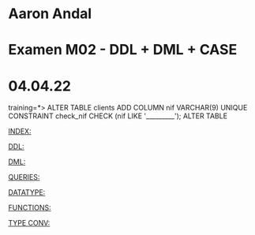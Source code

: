 # Aaron Andal 
# Examen M02 - DDL + DML + CASE
# 04.04.22

training=*> ALTER TABLE clients ADD COLUMN nif VARCHAR(9) UNIQUE CONSTRAINT check_nif CHECK (nif LIKE '_________');
ALTER TABLE

[INDEX:](file:///usr/share/doc/postgresql-doc-13/html/index.html)

[DDL:](file:///usr/share/doc/postgresql-doc-13/html/ddl.html)

[DML:](file:///usr/share/doc/postgresql-doc-13/html/dml.html)

[QUERIES:](file:///usr/share/doc/postgresql-doc-13/html/queries.html)

[DATATYPE:](file:///usr/share/doc/postgresql-doc-13/html/datatype.html)

[FUNCTIONS:](file:///usr/share/doc/postgresql-doc-13/html/functions.html)

[TYPE CONV:](file:///usr/share/doc/postgresql-doc-13/html/typeconv.html)


```sql

```

```sql

```

```sql

```


```sql

```

```sql

```

```sql

```


```sql

```

```sql

```

```sql

```


```sql

```

```sql

```

```sql

```


```sql

```

```sql

```

```sql

```


```sql

```

```sql

```

```sql

```


```sql

```

```sql

```

```sql

```


```sql

```

```sql

```

```sql

```


```sql

```

```sql

```

```sql

```


```sql

```

```sql

```

```sql

```


```sql

```

```sql

```

```sql

```


```sql

```

```sql

```

```sql

```


```sql

```

```sql

```

```sql

```


```sql

```

```sql

```

```sql

```


```sql

```

```sql

```

```sql

```


```sql

```

```sql

```

```sql

```